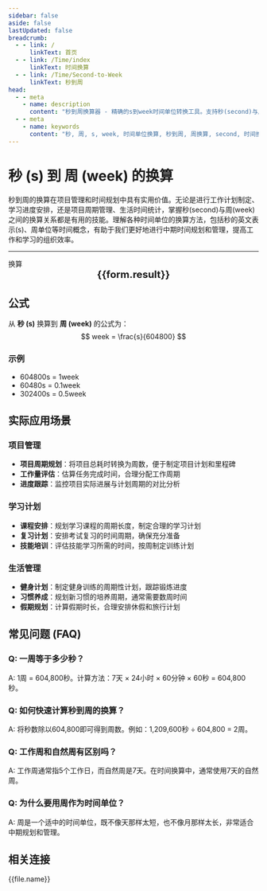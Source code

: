 ```yaml
---
sidebar: false
aside: false
lastUpdated: false
breadcrumb:
  - - link: /
      linkText: 首页
  - - link: /Time/index
      linkText: 时间换算
  - - link: /Time/Second-to-Week
      linkText: 秒到周
head:
  - - meta
    - name: description
      content: "秒到周换算器 - 精确的s到week时间单位转换工具。支持秒(second)与周(week)之间的快速换算，适用于项目管理、工作计划、学习安排等场景。提供详细的换算公式、实际应用场景和常见问题解答。"
  - - meta
    - name: keywords
      content: "秒, 周, s, week, 时间单位换算, 秒到周, 周换算, second, 时间换算器, 分秒换算, 秒单位换算, 秒转换, s是什么单位, 小时单位, 秒的换算, 时间秒, 秒换算小时, 时间转化, 一秒, 秒的定义, 秒单位, 秒换算, 分秒符号, 一周多少秒, 周时间计算, 秒的英文, 时间秒, 时间单位, 时间换算, 周单位, 一周等于多少秒"
---
```

# 秒 (s) 到 周 (week) 的换算

秒到周的换算在项目管理和时间规划中具有实用价值。无论是进行工作计划制定、学习进度安排，还是项目周期管理、生活时间统计，掌握秒(second)与周(week)之间的换算关系都是有用的技能。理解各种时间单位的换算方法，包括秒的英文表示(s)、周单位等时间概念，有助于我们更好地进行中期时间规划和管理，提高工作和学习的组织效率。

---
<script setup>
import { onMounted, reactive, inject, ref } from 'vue'
import { NButton,NForm ,NFormItem,NInput,NInputNumber,NSelect,NCard,useMessage,NGrid ,NGi  } from 'naive-ui'
import { defineClientComponent } from 'vitepress'
import { Time } from '../../files';

const convert = inject('convert')
const seoKey = ['分秒换算','秒单位换算','秒转换','s是什么单位','小时单位','秒的换算','时间 秒','秒换算小时','时间转化','一秒','秒的定义','秒单位','秒换算','分秒符号','一周多少秒','周时间计算','秒的英文','时间秒','时间单位','时间换算','周单位','一周等于多少秒']
const form = reactive({
  number: null,
  result: '',
  title: '秒到周换算器'
})

const convertHandler = () => {
  if (form.number !== null && !isNaN(form.number)) {
    const convertedValue = parseFloat(form.number) / 604800
    form.result = `${form.number}s = ${convertedValue.toFixed(6)}week`
  } else {
    form.result = '请输入有效的数值。'
  }
}
</script>

<n-card :title="form.title" size="small" :bordered="false" style="margin-bottom: 16px">
  <n-form size="large" :model="form">
    <n-form-item label="秒 (s)">
      <n-input-number v-model:value="form.number" placeholder="输入秒" style="width: 100%" />
    </n-form-item>
    <n-form-item>
      <n-button type="info" @click="convertHandler" block>换算</n-button>
    </n-form-item>
  </n-form>
  <template #footer>
    <div style="font-size: 12px; color: #666; text-align: center;">
      <span v-for="(keyword, index) in seoKey" :key="index">
        {{ keyword }}<span v-if="index < seoKey.length - 1"> | </span>
      </span>
    </div>
  </template>
</n-card>

<n-card  embedded :bordered="false" hoverable>
  <div  style="text-align:center;font-size:20px;">
    <strong>{{form.result}}</strong>
  </div>
</n-card>

## 公式

从 **秒 (s)** 换算到 **周 (week)** 的公式为：
$$ week = \frac{s}{604800} $$

### 示例
- 604800s = 1week
- 60480s = 0.1week
- 302400s = 0.5week

## 实际应用场景

### 项目管理
- **项目周期规划**：将项目总耗时转换为周数，便于制定项目计划和里程碑
- **工作量评估**：估算任务完成时间，合理分配工作周期
- **进度跟踪**：监控项目实际进展与计划周期的对比分析

### 学习计划
- **课程安排**：规划学习课程的周期长度，制定合理的学习计划
- **复习计划**：安排考试复习的时间周期，确保充分准备
- **技能培训**：评估技能学习所需的时间，按周制定训练计划

### 生活管理
- **健身计划**：制定健身训练的周期性计划，跟踪锻炼进度
- **习惯养成**：规划新习惯的培养周期，通常需要数周时间
- **假期规划**：计算假期时长，合理安排休假和旅行计划

## 常见问题 (FAQ)

### Q: 一周等于多少秒？
A: 1周 = 604,800秒。计算方法：7天 × 24小时 × 60分钟 × 60秒 = 604,800秒。

### Q: 如何快速计算秒到周的换算？
A: 将秒数除以604,800即可得到周数。例如：1,209,600秒 ÷ 604,800 = 2周。

### Q: 工作周和自然周有区别吗？
A: 工作周通常指5个工作日，而自然周是7天。在时间换算中，通常使用7天的自然周。

### Q: 为什么要用周作为时间单位？
A: 周是一个适中的时间单位，既不像天那样太短，也不像月那样太长，非常适合中期规划和管理。
## 相关连接
<n-grid x-gap="12" :cols="2">
  <n-gi v-for="(file, index) in Time" :key="index">
    <n-button
      text
      tag="a"
      :href="file.path"
      type="info"
    >
      {{file.name}}
    </n-button>
  </n-gi>
</n-grid>